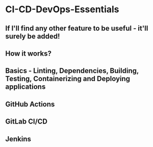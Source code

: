 # CI-CD-DevOps-Essentials
## If I'll find any other feature to be useful - it'll surely be added!
## How it works?
## Basics - Linting, Dependencies, Building, Testing, Containerizing and Deploying applications
## GitHub Actions
## GitLab CI/CD
## Jenkins
